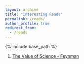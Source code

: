 ```yaml
---
layout: archive
title: "Interesting Reads"
permalink: /reads/
author_profile: true
redirect_from:
  - /reads
---
```


{% include base_path %}

1. [The Value of Science - Feynman](https://calteches.library.caltech.edu/1575/1/Science.pdf)
